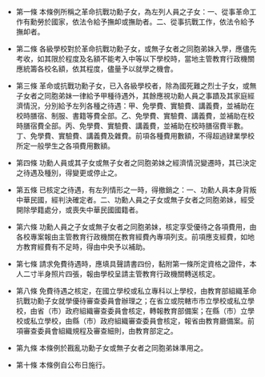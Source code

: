 * 第一條 本條例所稱之革命抗戰功勳子女，為左列人員之子女：一、從事革命工作有勳勞於國家，依法令給予撫卹或撫助者。二、從事抗戰工作，依法令給予撫卹者。

* 第二條 各級學校對於革命抗戰功勳子女，或無子女者之同胞弟妹入學，應儘先考收，如其限於程度及名額不能考入中等以下學校時，當地主管教育行政機關應統籌各校名額，依其程度，儘量予以就學之機會。

* 第三條 革命或抗戰功勳子女，已入各級學校者，除為國死難之烈士子女，或無子女者之同胞弟妹一律給予甲種待遇外，其餘應視功勳人員之事蹟及其家庭經濟情況，分別給予左列各種之待遇：甲、免學費、實驗費、講義費，並補助在校時膳宿、制服、書籍等費全部。乙、免學費、實驗費、講義費，並補助在校時膳宿費全部。丙、免學費、實驗費、講義費，並補助在校時膳宿費半數。丁、免學費、實驗費、講義費及雜費。前項各種費用數額，不得超過肄業學校所定一般學生之各項費用數額。

* 第四條 功勳人員或其子女或無子女者之同胞弟妹之經濟情況變遷時，其已決定之待遇及種別，得變更或停止之。

* 第五條 已核定之待遇，有左列情形之一時，得撤銷之：一、功勳人員本身背叛中華民國，經判決確定者。二、功勳人員之子女或無子女者之同胞弟妹，經受開除學籍處分，或喪失中華民國國籍者。

* 第六條 功勳人員之子女或無子女者之同胞弟妹，核定享受優待之各項費用，由各校專案報由主管教育行政機關在教育經費內專項列支。前項應支經費，如地方教育經費有不足時，得由中央予以補助。

* 第七條 請求免費待遇時，應填具聲請書四份，黏附第一條所定資格之證件，本人二寸半身照片四張，報由學校呈請主管教育行政機關轉送核定。

* 第八條 免費待遇之核定，在國立學校或私立專科以上學校，由教育部組織革命抗戰功勳子女就學優待審查委員會辦理之；在省立或院轄市市立學校或私立學校，由省（市）政府組織審查委員會核定，轉報教育部備案；在縣（市）立學校或私立學校，由縣（市）政府組織審查委員會核定，報省由教育廳備案。前項審查委員會組織規程及審查細則，由教育部定之。

* 第九條 本條例於戡亂功勳子女或無子女者之同胞弟妹準用之。

* 第十條 本條例自公布日施行。

